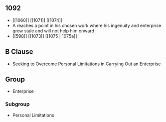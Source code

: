 ## 1092
- [[1060]] [[1071]] [[1074]] 
- A reaches a point in his chosen work where his ingenuity and enterprise grow stale and will not help him onward
- [[598]] [[1073]] [[1075 | 1075a]] 

## B Clause
- Seeking to Overcome Personal Limitations in Carrying Out an Enterprise

## Group
- Enterprise

### Subgroup
- Personal Limitations

